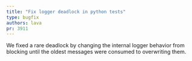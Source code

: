 ```yaml
---
title: "Fix logger deadlock in python tests"
type: bugfix
authors: lava
pr: 3911
---
```


We fixed a rare deadlock by changing the internal logger behavior from blocking
until the oldest messages were consumed to overwriting them.
